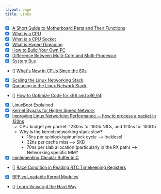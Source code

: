 ```yaml
---
layout: page
title: Links
---
```


- [x] [A Short Guide to Motherboard Parts and Their Functions](https://www.makeuseof.com/tag/short-guide-motherboard-parts/)
- [x] [What is a CPU](https://www.makeuseof.com/tag/cpu-technology-explained/)
- [x] [What is a CPU Socket](https://www.makeuseof.com/tag/cpu-socket-types-explained-from-socket-5-to-bga-makeuseof-explains/)
- [x] [What is Hyper-Threading](https://www.makeuseof.com/tag/hyperthreading-technology-explained/)
- [x] [How to Build Your Own PC](https://www.makeuseof.com/tag/the-guide-build-your-own-pc/)
- [x] [Difference Between Multi-Core and Multi-Processor](https://superuser.com/a/214341)
- [x] [System Bus](https://en.wikipedia.org/wiki/System_bus)
- [] [What's New in CPUs Since the 80s](http://danluu.com/new-cpu-features/)
- [x] [Scaling the Linux Networking Stack](https://www.kernel.org/doc/Documentation/networking/scaling.txt)
- [x] [Queueing in the Linux Network Stack](https://www.linuxjournal.com/content/queueing-linux-network-stack)
- [] [How to Optimize Code for x86 and x86\_64](https://www.agner.org/optimize/)
- [x] [LinuxBoot Explained](https://lwn.net/Articles/748586/)
- [x] [Kernel Bypass for Higher Speed Network](https://blog.cloudflare.com/kernel-bypass/)
- [x] [Improving Linux Networking Performance -- how to process a packet in 120ns](https://lwn.net/Articles/629155/)
  - CPU budget per packet: 1230ns for 10Gb NICs, and 120ns for 100Gb
  - Why is the kernel networking stack slow?
    - 16ns per spinlock/spinunlock cycle --> lockless!
    - 32ns per cache miss  --> SKB
    - 70ns per slab allocation (particularly in the RX path)  --> Networking
      specific MM?
- [x] [Implementing Circular Buffer in C](https://embedjournal.com/implementing-circular-buffer-embedded-c/)
- [] [Race Condition in Reading RTC Timekeeping Registers](https://embedjournal.com/rtc-registers-read-atomic-values/)
- [x] [BPF vs Loadable Kernel Modules](https://news.ycombinator.com/item?id=14726311)
- [] [Learn Vimscript the Hard Way](https://learnvimscriptthehardway.stevelosh.com/)
